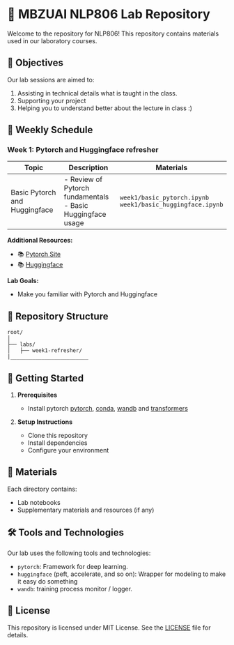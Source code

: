 # 🧪 MBZUAI NLP806 Lab Repository

Welcome to the repository for NLP806! This repository contains  materials used in our laboratory courses.

## 🎯 Objectives

Our lab sessions are aimed to:
1. Assisting in technical details what is taught in the class.
2. Supporting your project
3. Helping you to understand better about the lecture in class :)

## 📅 Weekly Schedule

### Week 1: Pytorch and Huggingface refresher

| Topic | Description | Materials | 
|-------|-------------|-----------|
| Basic Pytorch and Huggingface | - Review of Pytorch fundamentals <br> - Basic Huggingface usage  | `week1/basic_pytorch.ipynb`<br> `week1/basic_huggingface.ipynb` | 


**Additional Resources:**
- 📚 [Pytorch Site](https://pytorch.org/)
- 📚 [Huggingface](https://huggingface.co/)

**Lab Goals:**
- Make you familiar with Pytorch and Huggingface

## 📂 Repository Structure

```
root/
│
├── labs/
│   ├── week1-refresher/
|_________________________

```

## 🚀 Getting Started

1. **Prerequisites**
   -  Install pytorch [pytorch](https://pytorch.org/), [conda](https://github.com/conda-forge/miniforge), [wandb](https://wandb.ai/) and [transformers](https://huggingface.co/docs/transformers/en/installation)

2. **Setup Instructions**
   - Clone this repository
   - Install dependencies
   - Configure your environment

## 📝 Materials

Each directory contains:
- Lab notebooks
- Supplementary materials and resources (if any)

## 🛠️ Tools and Technologies

Our lab uses the following tools and technologies:
- `pytorch`: Framework for deep learning.
- `huggingface` (peft, accelerate, and so on): Wrapper for modeling to make it easy do something
- `wandb`: training process monitor / logger.

## 📄 License

This repository is licensed under MIT License. See the [LICENSE](LICENSE) file for details.
